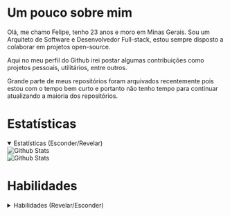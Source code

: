 # Um pouco sobre mim
Olá, me chamo Felipe, tenho 23 anos e moro em Minas Gerais. Sou um Arquiteto de Software e Desenvolvedor Full-stack, estou sempre disposto a colaborar em projetos open-source.

Aqui no meu perfil do Github irei postar algumas contribuições como projetos pessoais, utilitários, entre outros.

Grande parte de meus repositórios foram arquivados recentemente pois estou com o tempo bem curto e portanto não tenho tempo para continuar atualizando a maioria dos repositórios.


# Estatísticas
<details style="user-select:none;" open>
  <summary open>Estatísticas (Esconder/Revelar)</summary>
  <img src="https://github-readme-stats.vercel.app/api?username=LESS14&theme=dark" alt="Github Stats"><br/>
  <img src="https://github-readme-stats.vercel.app/api/top-langs/?username=LESS14&theme=dark&langs_count=8&layout=donut&exclude_repo=QR-code-generator&hide=js,html,vue,pawn" alt="Github Stats"><br/>
</details>

# Habilidades
<details>
<summary>Habilidades (Revelar/Esconder)</summary>
<img src="https://skillicons.dev/icons?i=c,cpp,html,css,js,ts,nextjs,php,nodejs,mongo,mysql,tailwind,arduino,bootstrap,fortran,kotlin,vite,react,cs,java,r,wordpress,angular,python,docker,go,svelte,firebase,styledcomponents,swift" alt="Habilidades">
</details>



